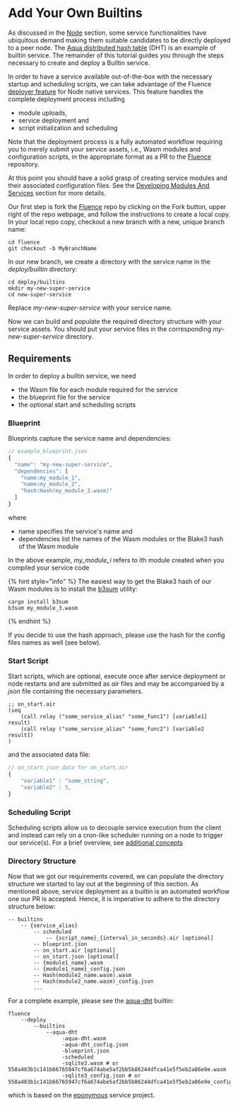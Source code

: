 # Add Your Own Builtins

As discussed in the [Node]() section, some service functionalities have ubiquitous demand making them suitable candidates to be directly deployed to a peer node. The [Aqua distributed hash table](https://github.com/fluencelabs/fluence/tree/master/deploy/builtins/aqua-dht) \(DHT\) is an example of builtin service. The remainder of this tutorial guides you through the steps necessary to create and deploy a Builtin service.

In order to have a service available out-of-the-box with the necessary startup and scheduling scripts, we can take advantage of the Fluence [deployer feature](https://github.com/fluencelabs/fluence/tree/master/deploy) for Node native services. This feature handles the complete deployment process including

* module uploads,
* service deployment and
* script initialization and scheduling

Note that the deployment process is a fully automated workflow requiring you to merely submit your service assets, i.e., Wasm modules and configuration scripts, in the appropriate format as a PR to the [Fluence](https://github.com/fluencelabs/fluence) repository.

At this point you should have a solid grasp of creating service modules and their associated configuration files. See the [Developing Modules And Services]() section for more details.

Our first step is fork the [Fluence](https://github.com/fluencelabs/fluence) repo by clicking on the Fork button, upper right of the repo webpage, and follow the instructions to create a local copy. In your local repo copy, checkout a new branch with a new, unique branch name:

```text
cd fluence
git checkout -b MyBranchName
```

In our new branch, we create a directory with the service name in the _deploy/builtin_ directory:

```text
cd deploy/builtins 
mkdir my-new-super-service
cd new-super-service
```

Replace _my_-_new-super-service_ with your service name.

Now we can build and populate the required directory structure with your service assets. You should put your service files in the corresponding _my_-_new-super-service_ directory.

## Requirements

In order to deploy a builtin service, we need

* the Wasm file for each module required for the service
* the blueprint file for the service
* the optional start and scheduling scripts

### Blueprint

Blueprints capture the service name and dependencies:

```javascript
// example_blueprint.json
{
  "name": "my-new-super-service", 
  "dependencies": [
    "name:my_module_1",
    "name:my_module_2",
    "hash:Hash(my_module_3.wasm)"
  ]
}
```

where

* name specifies the service's name and 
* dependencies list the names of the Wasm modules or the Blake3 hash of the Wasm module

In the above example, _my\_module\_i_ refers to ith module created when you compiled your service code

{% hint style="info" %}
The easiest way to get the Blake3 hash of our Wasm modules is to install the [b3sum](https://crates.io/crates/blake3) utility:

```text
cargo install b3sum
b3sum my_module_3.wasm
```
{% endhint %}

If you decide to use the hash approach, please use the hash for the config files names as well \(see below\).

### **Start Script**

Start scripts, which are optional, execute once after service deployment or node restarts and are submitted as _air_ files and may be accompanied by a _json_ file containing the necessary parameters.

```text
;; on_start.air
(seq
    (call relay ("some_service_alias" "some_func1") [variable1] result)
    (call relay ("some_service_alias" "some_func2") [variable2 result])
)
```

and the associated data file:

```javascript
// on_start.json data for on_start.air
{
    "variable1" : "some_string",
    "variable2" : 5,
}
```

### **Scheduling Script**

Scheduling scripts allow us to decouple service execution from the client and instead can rely on a cron-like scheduler running on a node to trigger our service\(s\). For a brief overview, see [additional concepts]()

### Directory Structure

Now that we got our requirements covered, we can populate the directory structure we started to lay out at the beginning of this section. As mentioned above, service deployment as a builtin is an automated workflow one our PR is accepted. Hence, it is imperative to adhere to the directory structure below:

```text
-- builtins
    -- {service_alias}
        -- scheduled
            -- {script_name}_{interval_in_seconds}.air [optional]
        -- blueprint.json
        -- on_start.air [optional]
        -- on_start.json [optional]
        -- {module1_name}.wasm
        -- {module1_name}_config.json
        -- Hash(module2_name.wasm).wasm
        -- Hash(module2_name.wasm)_config.json
        ...
```

For a complete example, please see the [aqua-dht](https://github.com/fluencelabs/fluence/tree/master/deploy/builtins/aqua-dht) builtin:

```text
fluence
    --deploy
        --builtins
            --aqua-dht
                 -aqua-dht.wasm
                 -aqua-dht_config.json
                 -blueprint.json
                 -scheduled
                 -sqlite3.wasm # or 558a483b1c141b66765947cf6a674abe5af2bb5b86244dfca41e5f5eb2a86e9e.wasm 
                 -sqlite3_config.json # or 558a483b1c141b66765947cf6a674abe5af2bb5b86244dfca41e5f5eb2a86e9e_config.json
```

which is based on the [eponymous](https://github.com/fluencelabs/aqua-dht) service project.

